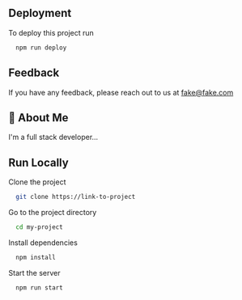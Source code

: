 
## Deployment

To deploy this project run

```bash
  npm run deploy
```


## Feedback

If you have any feedback, please reach out to us at fake@fake.com


## 🚀 About Me
I'm a full stack developer...


## Run Locally

Clone the project

```bash
  git clone https://link-to-project
```

Go to the project directory

```bash
  cd my-project
```

Install dependencies

```bash
  npm install
```

Start the server

```bash
  npm run start
```

